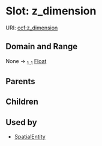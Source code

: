 
# Slot: z_dimension




URI: [ccf:z_dimension](http://purl.org/ccf/z_dimension)


## Domain and Range

None &#8594;  <sub>1..1</sub> [Float](types/Float.md)

## Parents


## Children


## Used by

 * [SpatialEntity](SpatialEntity.md)

